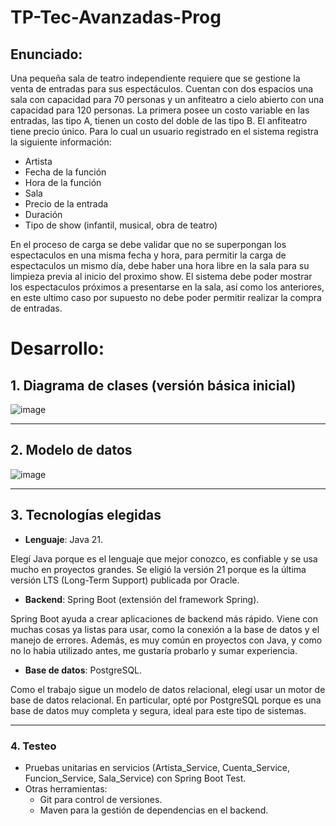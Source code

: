 # TP-Tec-Avanzadas-Prog
## Enunciado:
Una pequeña sala de teatro independiente requiere que se gestione la venta de entradas para sus espectáculos. Cuentan con dos espacios una sala con capacidad para 70 personas y un anfiteatro a cielo abierto con una capacidad para 120 personas. La primera posee un costo variable en las entradas, las tipo A, tienen un costo del doble de las tipo B. El anfiteatro tiene precio único.
Para lo cual un usuario registrado en el sistema registra la siguiente información:
- Artista
- Fecha de la función
- Hora de la función
- Sala
- Precio de la entrada
- Duración
- Tipo de show (infantil, musical, obra de teatro)

En el proceso de carga se debe validar que no se superpongan los espectaculos en una misma fecha y hora, para permitir la carga de espectaculos un mismo día, debe haber una hora libre en la sala para su limpieza previa al inicio del proximo show. El sistema debe poder mostrar los espectaculos próximos a presentarse en la sala, así como los anteriores, en este ultimo caso por supuesto no debe poder permitir realizar la compra de entradas.

# Desarrollo:
## 1. **Diagrama de clases (versión básica inicial)**

![image](https://github.com/user-attachments/assets/cb79e194-4599-4a30-8089-67dd3b2bc5a7)

---

## 2. **Modelo de datos**

![image](https://github.com/user-attachments/assets/ce049bc1-53c8-4460-bd7f-96ea34048597)

---

## 3. **Tecnologías elegidas**

- **Lenguaje**: Java 21.

Elegí Java porque es el lenguaje que mejor conozco, es confiable y se usa mucho en proyectos grandes. Se eligió la versión 21 porque es la última versión LTS (Long-Term Support) publicada por Oracle.

- **Backend**: Spring Boot (extensión del framework Spring).

Spring Boot ayuda a crear aplicaciones de backend más rápido. Viene con muchas cosas ya listas para usar, como la conexión a la base de datos y el manejo de errores. Además, es muy común en proyectos con Java, y como no lo habia utilizado antes, me gustaría probarlo y sumar experiencia.

- **Base de datos**: PostgreSQL.

Como el trabajo sigue un modelo de datos relacional, elegí usar un motor de base de datos relacional. En particular, opté por PostgreSQL porque es una base de datos muy completa y segura, ideal para este tipo de sistemas.

---

### 4. **Testeo**

- Pruebas unitarias en servicios (Artista_Service, Cuenta_Service, Funcion_Service, Sala_Service) con Spring Boot Test.
- Otras herramientas:
    - Git para control de versiones.
    - Maven para la gestión de dependencias en el backend.
